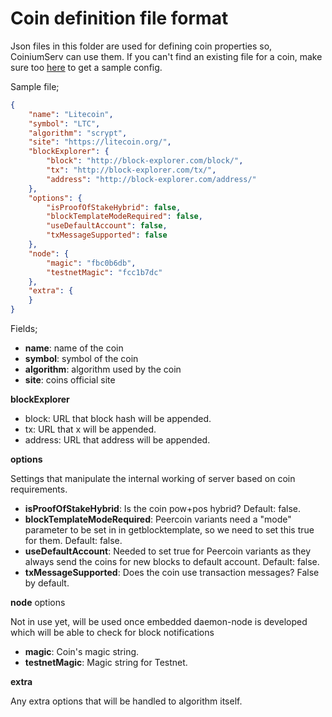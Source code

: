 # Coin definition file format

Json files in this folder are used for defining coin properties so, CoiniumServ can use them. If you can't find an existing file for a coin, make sure too [here](https://github.com/zone117x/node-open-mining-portal/tree/master/coins) to get a sample config.

Sample file;
```json
{
    "name": "Litecoin",
    "symbol": "LTC",
    "algorithm": "scrypt",
	"site": "https://litecoin.org/",
    "blockExplorer": {
        "block": "http://block-explorer.com/block/",
        "tx": "http://block-explorer.com/tx/",
        "address": "http://block-explorer.com/address/"
    },
    "options": {
		"isProofOfStakeHybrid": false,
		"blockTemplateModeRequired": false,
		"useDefaultAccount": false,
		"txMessageSupported": false			
    },
    "node": {
        "magic": "fbc0b6db",
        "testnetMagic": "fcc1b7dc"
    },
	"extra": {
	}
}
```

Fields;
- __name__: name of the coin
- __symbol__: symbol of the coin
- __algorithm__: algorithm used by the coin
- __site__: coins official site

__blockExplorer__
- block: URL that block hash will be appended.
- tx: URL that x will be appended.
- address: URL that address will be appended.
 
__options__

Settings that manipulate the internal working of server based on coin requirements.

- __isProofOfStakeHybrid__: Is the coin pow+pos hybrid? Default: false.
- __blockTemplateModeRequired__: Peercoin variants need a "mode" parameter to be set in in getblocktemplate, so we need to set this true for them. Default: false.
- __useDefaultAccount__: Needed to set true for Peercoin variants as they always send the coins for new blocks to default account. Default: false.
- __txMessageSupported__: Does the coin use transaction messages? False by default.

__node__ options

Not in use yet, will be used once embedded daemon-node is developed which will be able to check for block notifications

- __magic__: Coin's magic string.
- __testnetMagic__: Magic string for Testnet.

__extra__

Any extra options that will be handled to algorithm itself.
